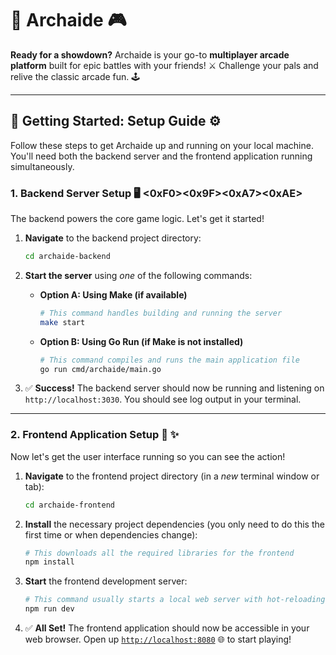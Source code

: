 # 👾 Archaide 🎮

**Ready for a showdown?** Archaide is your go-to **multiplayer arcade platform** built for epic battles with your friends! ⚔️ Challenge your pals and relive the classic arcade fun. 🕹️

---

## 🚀 Getting Started: Setup Guide ⚙️

Follow these steps to get Archaide up and running on your local machine. You'll need both the backend server and the frontend application running simultaneously.

### 1. Backend Server Setup 🖥️ <0xF0><0x9F><0xA7><0xAE>

The backend powers the core game logic. Let's get it started!

1.  **Navigate** to the backend project directory:
    ```bash
    cd archaide-backend
    ```

2.  **Start the server** using *one* of the following commands:

    *   **Option A: Using Make (if available)**
        ```bash
        # This command handles building and running the server
        make start
        ```
    *   **Option B: Using Go Run (if Make is not installed)**
        ```bash
        # This command compiles and runs the main application file
        go run cmd/archaide/main.go
        ```

3.  ✅ **Success!** The backend server should now be running and listening on `http://localhost:3030`. You should see log output in your terminal.

---

### 2. Frontend Application Setup 🎨 ✨

Now let's get the user interface running so you can see the action!

1.  **Navigate** to the frontend project directory (in a *new* terminal window or tab):
    ```bash
    cd archaide-frontend
    ```

2.  **Install** the necessary project dependencies (you only need to do this the first time or when dependencies change):
    ```bash
    # This downloads all the required libraries for the frontend
    npm install
    ```

3.  **Start** the frontend development server:
    ```bash
    # This command usually starts a local web server with hot-reloading
    npm run dev
    ```

4.  ✅ **All Set!** The frontend application should now be accessible in your web browser. Open up [`http://localhost:8080`](http://localhost:8080) 🌐 to start playing!
